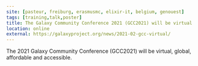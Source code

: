```yaml
---
site: [pasteur, freiburg, erasmusmc, elixir-it, belgium, genouest]
tags: [training,talk,poster]
title: The Galaxy Community Conference 2021 (GCC2021) will be virtual
location: online
external: https://galaxyproject.org/news/2021-02-gcc-virtual/
---
```


The 2021 Galaxy Community Conference (GCC2021) will be virtual, global, affordable and accessible.

